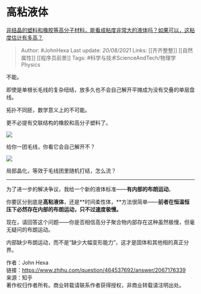 # 高粘液体
[非结晶的塑料和橡胶等高分子材料，能看成粘度非常大的液体吗？如果可以，这粘度估计有多高？](https://www.zhihu.com/question/464537692/answer/2067176339)

> Author: #JohnHexa 
Last update: *20/08/2021* 
Links: [[齐齐整整]] [[自然属性]] [[程序员前景]]
Tags: #科学与技术ScienceAndTech/物理学Physics 



不能。

即使是单根长毛线的复杂纽结，放多久也不会自己解开平摊成为没有交叠的单层盘线。

拓扑不同胚，数学意义上的不可能。

更不必提有交联结构的橡胶和高分子塑料了。

![](https://pic3.zhimg.com/50/v2-bcc70dbb3098dacf59d6488867dc786c_720w.jpg?source=1940ef5c)

给你一团毛线，你看它会自己解开不？

![](https://pic1.zhimg.com/50/v2-30b674c4f9b43fcf5d80daf4f24f27d4_720w.jpg?source=1940ef5c)

局部晶化，等效于毛线团里随机打结，怎么流？

---

为了进一步的解决争议，我给一个新的液体标准——**有内部的布朗运动**。

你要区分到底是**高粘液体**，还是**时间柔性体，**方法很简单——**前者在恒温恒压下必然存在内部的布朗运动，只不过速度极慢。**

现在，请回答这个问题——你是否相信高分子聚合物内部存在这种虽然极慢，但毫无疑问的布朗运动。

内部缺少布朗运动，而不是“缺少大幅变形能力”，这才是固体和其他相的真正分界。

  
  
作者：John Hexa  
链接：https://www.zhihu.com/question/464537692/answer/2067176339  
来源：知乎  
著作权归作者所有。商业转载请联系作者获得授权，非商业转载请注明出处。